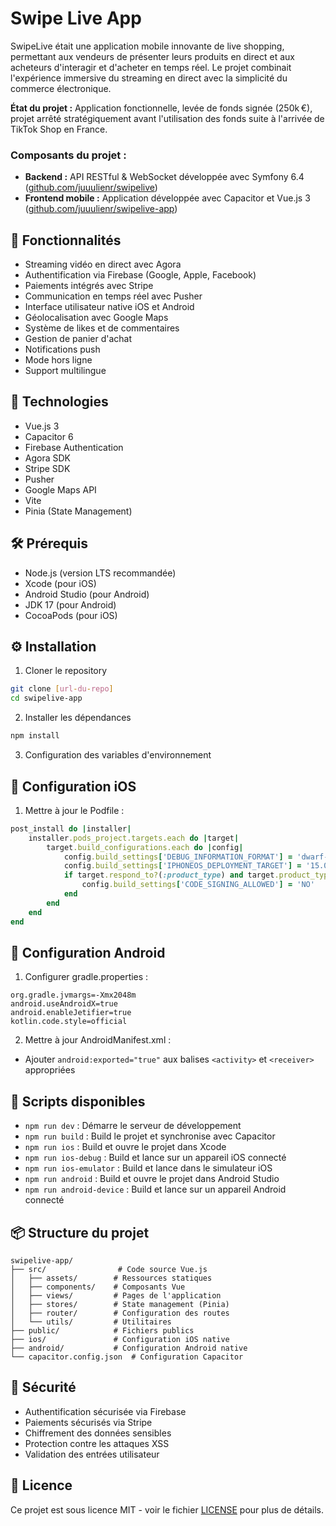 # Swipe Live App

SwipeLive était une application mobile innovante de live shopping, permettant aux vendeurs de présenter leurs produits en direct et aux acheteurs d'interagir et d'acheter en temps réel. 
Le projet combinait l'expérience immersive du streaming en direct avec la simplicité du commerce électronique.

**État du projet :** Application fonctionnelle, levée de fonds signée (250k €), projet arrêté stratégiquement avant l'utilisation des fonds suite à l'arrivée de TikTok Shop en France. 


### Composants du projet :
- **Backend :** API RESTful & WebSocket développée avec Symfony 6.4 ([github.com/juuulienr/swipelive](https://github.com/juuulienr/swipelive))
- **Frontend mobile :** Application développée avec Capacitor et Vue.js 3 ([github.com/juuulienr/swipelive-app](https://github.com/juuulienr/swipelive-app))


## 🚀 Fonctionnalités

- Streaming vidéo en direct avec Agora
- Authentification via Firebase (Google, Apple, Facebook)
- Paiements intégrés avec Stripe
- Communication en temps réel avec Pusher
- Interface utilisateur native iOS et Android
- Géolocalisation avec Google Maps
- Système de likes et de commentaires
- Gestion de panier d'achat
- Notifications push
- Mode hors ligne
- Support multilingue

## 📱 Technologies

- Vue.js 3
- Capacitor 6
- Firebase Authentication
- Agora SDK
- Stripe SDK
- Pusher
- Google Maps API
- Vite
- Pinia (State Management)

## 🛠 Prérequis

- Node.js (version LTS recommandée)
- Xcode (pour iOS)
- Android Studio (pour Android)
- JDK 17 (pour Android)
- CocoaPods (pour iOS)

## ⚙️ Installation

1. Cloner le repository
```bash
git clone [url-du-repo]
cd swipelive-app
```

2. Installer les dépendances
```bash
npm install
```

3. Configuration des variables d'environnement

## 📱 Configuration iOS

1. Mettre à jour le Podfile :
```ruby
post_install do |installer|
    installer.pods_project.targets.each do |target|
        target.build_configurations.each do |config|
            config.build_settings['DEBUG_INFORMATION_FORMAT'] = 'dwarf-with-dsym'
            config.build_settings['IPHONEOS_DEPLOYMENT_TARGET'] = '15.0'
            if target.respond_to?(:product_type) and target.product_type == "com.apple.product-type.bundle"
                config.build_settings['CODE_SIGNING_ALLOWED'] = 'NO'
            end
        end
    end
end
```

## 🤖 Configuration Android

1. Configurer gradle.properties :
```properties
org.gradle.jvmargs=-Xmx2048m
android.useAndroidX=true
android.enableJetifier=true
kotlin.code.style=official
```

2. Mettre à jour AndroidManifest.xml :
- Ajouter `android:exported="true"` aux balises `<activity>` et `<receiver>` appropriées

## 🚀 Scripts disponibles

- `npm run dev` : Démarre le serveur de développement
- `npm run build` : Build le projet et synchronise avec Capacitor
- `npm run ios` : Build et ouvre le projet dans Xcode
- `npm run ios-debug` : Build et lance sur un appareil iOS connecté
- `npm run ios-emulator` : Build et lance dans le simulateur iOS
- `npm run android` : Build et ouvre le projet dans Android Studio
- `npm run android-device` : Build et lance sur un appareil Android connecté

## 📦 Structure du projet

```
swipelive-app/
├── src/                # Code source Vue.js
│   ├── assets/        # Ressources statiques
│   ├── components/    # Composants Vue
│   ├── views/         # Pages de l'application
│   ├── stores/        # State management (Pinia)
│   ├── router/        # Configuration des routes
│   └── utils/         # Utilitaires
├── public/            # Fichiers publics
├── ios/               # Configuration iOS native
├── android/           # Configuration Android native
└── capacitor.config.json  # Configuration Capacitor
```

## 🔐 Sécurité

- Authentification sécurisée via Firebase
- Paiements sécurisés via Stripe
- Chiffrement des données sensibles
- Protection contre les attaques XSS
- Validation des entrées utilisateur

## 📄 Licence

Ce projet est sous licence MIT - voir le fichier [LICENSE](LICENSE) pour plus de détails.